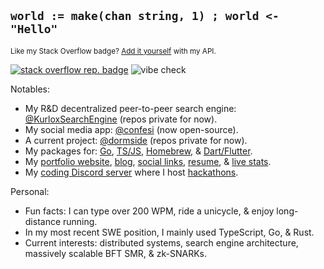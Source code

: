 ## `world := make(chan string, 1) ; world <- "Hello"`

<sub>Like my Stack Overflow badge? [Add it yourself](https://github.com/mattrltrent/stackoverflow_badge) with my API.</sub>

[![stack overflow rep. badge](https://stackoverflow-badge.herokuapp.com/stackoverflow?username=13029516&period=year&mini=true)](https://stackoverflow.com/users/13029516/matthew-trent) ![vibe check](https://github.com/mattrltrent/random_assets/actions/workflows/unit_tests.yml/badge.svg)

Notables:

- My R&D decentralized peer-to-peer search engine: [@KurloxSearchEngine](https://github.com/KurloxSearchEngine) (repos private for now).
- My social media app: [@confesi](https://github.com/confesi) (now open-source).
- A current project: [@dormside](https://github.com/dormside) (repos private for now).
- My packages for: [Go](https://pkg.go.dev/github.com/mattrltrent/jsonencryption), [TS/JS](https://www.npmjs.com/~mattrltrent), [Homebrew](https://github.com/mattrltrent/homebrew-tap/tree/main/Formula), & [Dart/Flutter](https://pub.dev/publishers/matthewtrent.me/packages).
- My [portfolio website](https://matthewtrent.me), [blog](https://matthewtrent.me/articles), [social links](https://matthewtrent.me/socials), [resume](https://matthewtrent.me/resume), & [live stats](https://matthewtrent.me/stats).
- My [coding Discord server](https://discord.gg/cWHnQFSfMy) where I host [hackathons](https://matthewtrent.me/series/covehack).

Personal:
  
- Fun facts: I can type over 200 WPM, ride a unicycle, & enjoy long-distance running.
- In my most recent SWE position, I mainly used TypeScript, Go, & Rust.
- Current interests: distributed systems, search engine architecture, massively scalable BFT SMR, & zk-SNARKs.
